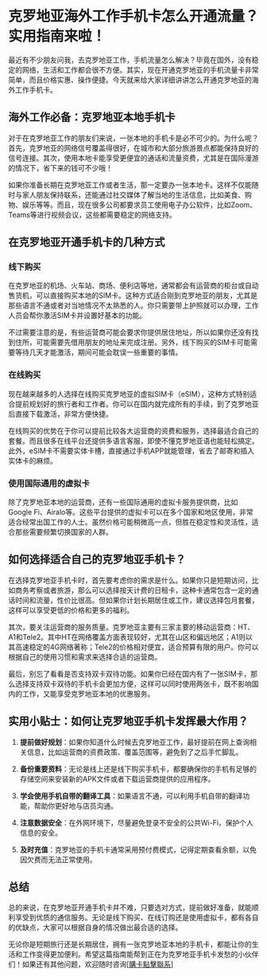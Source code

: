 # 克罗地亚海外工作手机卡怎么开通流量？实用指南来啦！

最近有不少朋友问我，去克罗地亚工作，手机流量怎么解决？毕竟在国外，没有稳定的网络，生活和工作都会很不方便。其实，现在开通克罗地亚的手机流量卡非常简单，而且价格实惠、操作便捷。今天就来给大家详细讲讲怎么开通克罗地亚的海外工作手机卡。

## 海外工作必备：克罗地亚本地手机卡

对于在克罗地亚工作的朋友们来说，一张本地的手机卡是必不可少的。为什么呢？首先，克罗地亚的网络信号覆盖得很好，在城市和大部分旅游景点都能保持良好的信号连接。其次，使用本地卡能享受更便宜的通话和流量资费，尤其是在国际漫游的情况下，省下来的钱可不少哦！

如果你准备长期在克罗地亚工作或者生活，那一定要办一张本地卡。这样不仅能随时与家人朋友保持联系，还能通过社交媒体了解当地的生活信息，比如美食、购物、娱乐等等。而且，现在很多公司都要求员工使用电子办公软件，比如Zoom、Teams等进行视频会议，这些都需要稳定的网络支持。

## 在克罗地亚开通手机卡的几种方式

### 线下购买

在克罗地亚的机场、火车站、商场、便利店等地，通常都会有运营商的柜台或自动售货机，可以直接购买本地的SIM卡。这种方式适合刚到克罗地亚的朋友，尤其是那些语言不通或者对当地情况不太熟悉的人。你只需要带上护照就可以办理，工作人员会帮你激活SIM卡并设置好基本的功能。

不过需要注意的是，有些运营商可能会要求你提供居住地址，所以如果你还没有找到住所，可能需要先借用朋友的地址来完成注册。另外，线下购买的SIM卡可能需要等待几天才能激活，期间可能会耽误一些重要的事情。

### 在线购买

现在越来越多的人选择在线购买克罗地亚的虚拟SIM卡（eSIM），这种方式特别适合提前规划好的旅行者和工作者。你可以在国内就完成所有的手续，到了克罗地亚后直接下载激活，非常方便快捷。

在线购买的优势在于你可以提前比较各大运营商的资费和服务，选择最适合自己的套餐。而且很多在线平台还提供多语言客服，即使不懂克罗地亚语也能轻松搞定。此外，eSIM卡不需要实体卡槽，直接通过手机APP就能管理，省去了邮寄和插入实体卡的麻烦。

### 使用国际通用的虚拟卡

除了克罗地亚本地的运营商，还有一些国际通用的虚拟卡服务提供商，比如Google Fi、Airalo等。这些平台提供的虚拟卡可以在多个国家和地区使用，非常适合经常出国工作的人士。虽然价格可能稍微高一点，但胜在稳定性和灵活性，适合那些需要频繁切换国家的人群。

## 如何选择适合自己的克罗地亚手机卡？

在选择克罗地亚手机卡时，首先要考虑你的需求是什么。如果你只是短期访问，比如商务考察或者旅游，那么可以选择按天计费的日租卡，这种卡通常包含一定的通话时间和流量，性价比很高。但如果你计划长期居住或工作，建议选择包月套餐，这样可以享受更低的价格和更多的福利。

其次，要关注运营商的服务质量。克罗地亚主要有三家主要的移动运营商：HT、A1和Tele2。其中HT在网络覆盖方面表现较好，尤其在山区和偏远地区；A1则以其高速稳定的4G网络著称；Tele2的价格相对便宜，适合预算有限的用户。你可以根据自己的使用习惯和需求来选择合适的运营商。

最后，别忘了看看是否支持双卡双待功能。如果你已经在国内有了一张SIM卡，那么选择支持双卡双待的手机卡会更加方便，这样可以同时使用两张卡，既不影响国内的工作，又能享受克罗地亚本地的优惠服务。

## 实用小贴士：如何让克罗地亚手机卡发挥最大作用？

1. **提前做好规划**：如果你知道什么时候去克罗地亚工作，最好提前在网上查询相关信息，比如运营商的资费政策、覆盖范围等，避免到了之后手忙脚乱。
   
2. **备份重要资料**：无论是线上还是线下购买手机卡，都要确保你的手机有足够的存储空间来安装新的APK文件或者下载运营商提供的应用程序。

3. **学会使用手机自带的翻译工具**：如果语言不通，可以利用手机自带的翻译功能，帮助你更好地与店员沟通。

4. **注意数据安全**：在外网环境下，尽量避免登录不安全的公共Wi-Fi，保护个人信息的安全。

5. **及时充值**：克罗地亚的手机卡通常采用预付费模式，记得定期查看余额，以免因欠费而无法正常使用。

## 总结

总的来说，在克罗地亚开通手机卡并不难，只要选对方式，提前做好准备，就能顺利享受到优质的通信服务。无论是线下购买、在线订购还是使用虚拟卡，都有各自的优缺点，大家可以根据自身的情况做出最合适的选择。

无论你是短期旅行还是长期居住，拥有一张克罗地亚本地的手机卡，都能让你的生活和工作变得更加便利。希望这篇指南能帮到正在为克罗地亚手机卡发愁的小伙伴们！如果还有其他问题，欢迎随时咨询[[購卡點擊聯系](https://t.me/s/esim1088)]